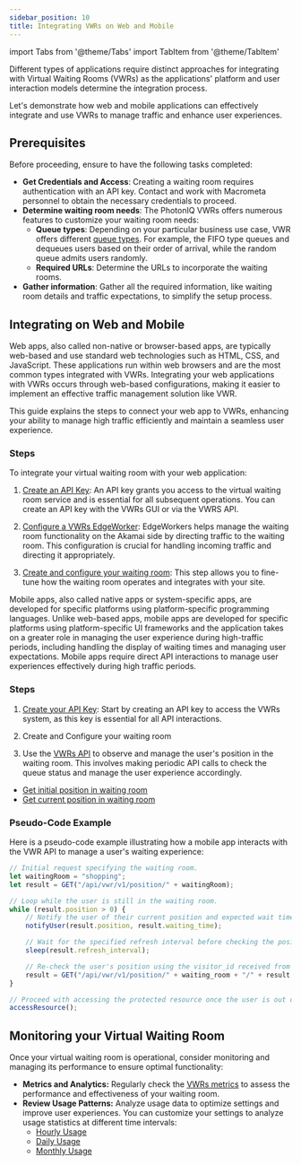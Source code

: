 ```yaml
---
sidebar_position: 10
title: Integrating VWRs on Web and Mobile
---
```

import Tabs from '@theme/Tabs'
import TabItem from '@theme/TabItem'

Different types of applications require distinct approaches for integrating with Virtual Waiting Rooms (VWRs) as the applications' platform and user interaction models determine the integration process. 

Let's demonstrate how web and mobile applications can effectively integrate and use VWRs to manage traffic and enhance user experiences.


## Prerequisites

Before proceeding, ensure to have the following tasks completed:

- **Get Credentials and Access**: Creating a waiting room requires authentication with an API key. Contact and work with Macrometa personnel to obtain the necessary credentials to proceed.
- **Determine waiting room needs**: The PhotonIQ VWRs offers numerous features to customize your waiting room needs:
    - **Queue types**: Depending on your particular business use case, VWR offers different [queue types](https://www.macrometa.com/docs/photoniq/vwrs/queue-types). For example, the FIFO type queues and dequeues users based on their order of arrival, while the random queue admits users randomly. 
    - **Required URLs**: Determine the URLs to incorporate the waiting rooms.
- **Gather information**: Gather all the required information, like waiting room details and traffic expectations, to simplify the setup process.

## Integrating on Web and Mobile

<Tabs groupId="waiting-room-integration">
<TabItem value="web" label="Web">

Web apps, also called non-native or browser-based apps, are typically web-based and use standard web technologies such as HTML, CSS, and JavaScript. These applications run within web browsers and are the most common types integrated with VWRs. Integrating your web applications with VWRs occurs through web-based configurations, making it easier to implement an effective traffic management solution like VWR.

This guide explains the steps to connect your web app to VWRs, enhancing your ability to manage high traffic efficiently and maintain a seamless user experience.

### Steps

To integrate your virtual waiting room with your web application:

1. [Create an API Key](https://www.macrometa.com/docs/apiVwrs#/operations/createAPIKey): An API key grants you access to the virtual waiting room service and is essential for all subsequent operations. You can create an API key with the VWRs GUI or via the VWRS API.

2. [Configure a VWRs EdgeWorker](../03-configuration-and-setup/01-configuring-edgeworkers.md): EdgeWorkers helps manage the waiting room functionality on the Akamai side by directing traffic to the waiting room. This configuration is crucial for handling incoming traffic and directing it appropriately.

3. [Create and configure your waiting room](index.md): This step allows you to fine-tune how the waiting room operates and integrates with your site.

</TabItem>
<TabItem value="mobile" label="Mobile">

Mobile apps, also called native apps or system-specific apps, are developed for specific platforms using platform-specific programming languages. Unlike web-based apps, mobile apps are developed for specific platforms using platform-specific UI frameworks and the application takes on a greater role in managing the user experience during high-traffic periods, including handling the display of waiting times and managing user expectations. Mobile apps require direct API interactions to manage user experiences effectively during high traffic periods.

### Steps

1. [Create your API Key](https://www.macrometa.com/docs/apiVwrs#/operations/createAPIKey): Start by creating an API key to access the VWRs system, as this key is essential for all API interactions.

2. Create and Configure your waiting room

3. Use the [VWRs API](https://www.macrometa.com/docs/apiVwrs#/) to observe and manage the user's position in the waiting room. This involves making periodic API calls to check the queue status and manage the user experience accordingly.

  - [Get initial position in waiting room](https://www.macrometa.com/docs/apiVwrs#/paths/api-vwr-v1-position-domain_key/get)
  - [Get current position in waiting room](https://www.macrometa.com/docs/apiVwrs#/paths/api-vwr-v1-position-domain_key---request_id/get)

### Pseudo-Code Example

Here is a pseudo-code example illustrating how a mobile app interacts with the VWR API to manage a user's waiting experience:

```javascript
// Initial request specifying the waiting room.
let waitingRoom = "shopping";
let result = GET("/api/vwr/v1/position/" + waitingRoom);

// Loop while the user is still in the waiting room.
while (result.position > 0) {
    // Notify the user of their current position and expected wait time.
    notifyUser(result.position, result.waiting_time);

    // Wait for the specified refresh interval before checking the position again.
    sleep(result.refresh_interval);

    // Re-check the user's position using the visitor_id received from the initial call.
    result = GET("/api/vwr/v1/position/" + waiting_room + "/" + result.visitor_id);
}

// Proceed with accessing the protected resource once the user is out of the waiting room.
accessResource();
```

</TabItem>
</Tabs>  


## Monitoring your Virtual Waiting Room

Once your virtual waiting room is operational, consider monitoring and managing its performance to ensure optimal functionality:

- **Metrics and Analytics:** Regularly check the [VWRs metrics](../05-monitoring-vwrs/index.md) to assess the performance and effectiveness of your waiting room.
- **Review Usage Patterns:** Analyze usage data to optimize settings and improve user experiences. You can customize your settings to analyze usage statistics at different time intervals:
  - [Hourly Usage](https://www.macrometa.com/docs/apiVwrs#/operations/getHourlyUsage)
  - [Daily Usage](https://www.macrometa.com/docs/apiVwrs#/operations/getDailyUsage)
  - [Monthly Usage](https://www.macrometa.com/docs/apiVwrs#/operations/getMonthlyUsage)
